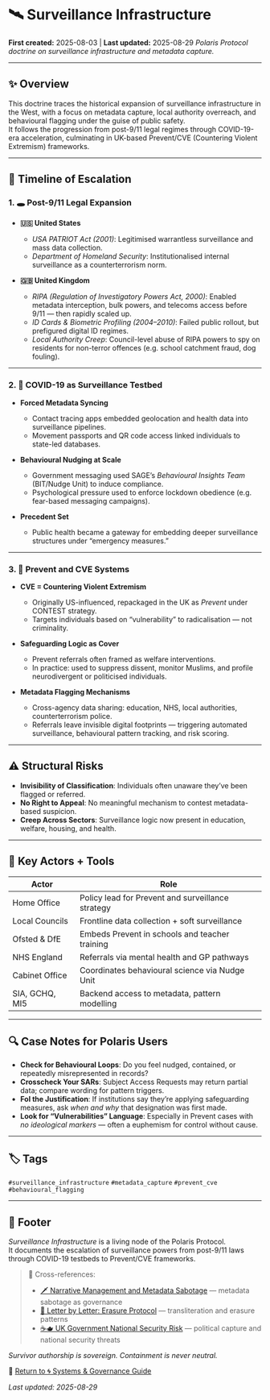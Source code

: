 # 🛰️ Surveillance Infrastructure  
**First created:** 2025-08-03 | **Last updated:** 2025-08-29
*Polaris Protocol doctrine on surveillance infrastructure and metadata capture.*  

---

## ✨ Overview  

This doctrine traces the historical expansion of surveillance infrastructure in the West, with a focus on metadata capture, local authority overreach, and behavioural flagging under the guise of public safety.  
It follows the progression from post-9/11 legal regimes through COVID-19-era acceleration, culminating in UK-based Prevent/CVE (Countering Violent Extremism) frameworks.  

---

## 🧭 Timeline of Escalation  

### 1. 🕳️ Post-9/11 Legal Expansion  

- **🇺🇸 United States**  
  - *USA PATRIOT Act (2001)*: Legitimised warrantless surveillance and mass data collection.  
  - *Department of Homeland Security*: Institutionalised internal surveillance as a counterterrorism norm.  

- **🇬🇧 United Kingdom**  
  - *RIPA (Regulation of Investigatory Powers Act, 2000)*: Enabled metadata interception, bulk powers, and telecoms access before 9/11 — then rapidly scaled up.  
  - *ID Cards & Biometric Profiling (2004–2010)*: Failed public rollout, but prefigured digital ID regimes.  
  - *Local Authority Creep*: Council-level abuse of RIPA powers to spy on residents for non-terror offences (e.g. school catchment fraud, dog fouling).  

---

### 2. 🦠 COVID-19 as Surveillance Testbed  

- **Forced Metadata Syncing**  
  - Contact tracing apps embedded geolocation and health data into surveillance pipelines.  
  - Movement passports and QR code access linked individuals to state-led databases.  

- **Behavioural Nudging at Scale**  
  - Government messaging used SAGE’s *Behavioural Insights Team* (BIT/Nudge Unit) to induce compliance.  
  - Psychological pressure used to enforce lockdown obedience (e.g. fear-based messaging campaigns).  

- **Precedent Set**  
  - Public health became a gateway for embedding deeper surveillance structures under “emergency measures.”  

---

### 3. 🧷 Prevent and CVE Systems  

- **CVE = Countering Violent Extremism**  
  - Originally US-influenced, repackaged in the UK as *Prevent* under CONTEST strategy.  
  - Targets individuals based on “vulnerability” to radicalisation — not criminality.  

- **Safeguarding Logic as Cover**  
  - Prevent referrals often framed as welfare interventions.  
  - In practice: used to suppress dissent, monitor Muslims, and profile neurodivergent or politicised individuals.  

- **Metadata Flagging Mechanisms**  
  - Cross-agency data sharing: education, NHS, local authorities, counterterrorism police.  
  - Referrals leave invisible digital footprints — triggering automated surveillance, behavioural pattern tracking, and risk scoring.  

---

## ⚠️ Structural Risks  

- **Invisibility of Classification**: Individuals often unaware they’ve been flagged or referred.  
- **No Right to Appeal**: No meaningful mechanism to contest metadata-based suspicion.  
- **Creep Across Sectors**: Surveillance logic now present in education, welfare, housing, and health.  

---

## 🧮 Key Actors + Tools  

| Actor | Role |
|-------|------|
| Home Office | Policy lead for Prevent and surveillance strategy |
| Local Councils | Frontline data collection + soft surveillance |
| Ofsted & DfE | Embeds Prevent in schools and teacher training |
| NHS England | Referrals via mental health and GP pathways |
| Cabinet Office | Coordinates behavioural science via Nudge Unit |
| SIA, GCHQ, MI5 | Backend access to metadata, pattern modelling |  

---

## 🔍 Case Notes for Polaris Users  

- **Check for Behavioural Loops**: Do you feel nudged, contained, or repeatedly misrepresented in records?  
- **Crosscheck Your SARs**: Subject Access Requests may return partial data; compare wording for pattern triggers.  
- **FoI the Justification**: If institutions say they’re applying safeguarding measures, ask *when and why* that designation was first made.  
- **Look for “Vulnerabilities” Language**: Especially in Prevent cases with *no ideological markers* — often a euphemism for control without cause.  

---

## 🏷️ Tags  

`#surveillance_infrastructure` `#metadata_capture` `#prevent_cve` `#behavioural_flagging`  

---

## 🏮 Footer  

*Surveillance Infrastructure* is a living node of the Polaris Protocol.  
It documents the escalation of surveillance powers from post-9/11 laws through COVID-19 testbeds to Prevent/CVE frameworks.  

> 📡 Cross-references:  
> - [🗡 Narrative Management and Metadata Sabotage](../Big_Picture_Protocols/🗡_narrative_management_and_metadata_sabotage.md) — metadata sabotage as governance  
> - [💌 Letter by Letter: Erasure Protocol](../Big_Picture_Protocols/💌_letter_by_letter_erasure_protocol.md) — transliteration and erasure patterns  
> - [☕🫖 UK Government National Security Risk](../Big_Picture_Protocols/☕🫖_uk_gov_national_security_risk.md) — political capture and national security threats  

*Survivor authorship is sovereign. Containment is never neutral.*  

🏮 [Return to 🌀 Systems & Governance Guide](./README.md)  

_Last updated: 2025-08-29_
